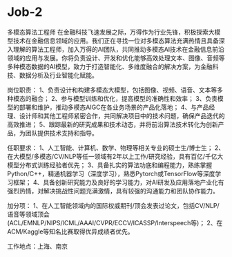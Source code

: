 # Job-2
多模态算法工程师
在金融科技飞速发展之际，万得作为行业先锋，积极探索大模型技术在金融信息领域的应用。我们正在寻找一位对多模态算法充满热情且具备深入理解的算法工程师，加入万得的AI团队，共同推动多模态AI技术在金融信息前沿领域的应用与发展。你将负责设计、开发和优化能够高效处理文本、图像、音频等多种模态数据的AI模型，致力于打造智能化、多维度融合的解决方案，为金融科技、数据分析及行业智能化赋能。

岗位职责：
1、负责设计和构建多模态大模型，包括图像、视频、语音、文本等多种模态的融合；
2、参与模型训练和优化，提高模型的准确性和效率；
3、负责模型的部署和维护，推动多模态AIGC在各业务场景的产品化落地；
4、与产品经理、设计师和其他工程师紧密合作，共同解决项目中的技术问题，确保产品迭代的高效推进；
5、跟踪最新的研究成果和技术动态，并将前沿算法技术转化为创新产品，为团队提供技术支持和指导。

任职要求：
1、人工智能、计算机、数学、物理等相关专业的硕士生/博士生；
2、在大模型/多模态/CV/NLP等任一领域有2年以上工作/研究经验，具有百亿/千亿大模型分布式训练经验者优先；
3、具备扎实的算法功底和编程能力，熟练掌握Python/C++，精通机器学习（深度学习），熟悉Pytorch或TensorFlow等深度学习框架；
4、具备创新研究能力及良好的学习能力，对AI研发及应用落地产业化有强烈热情，对解决挑战性问题充满激情，具有较强的沟通能力和团队协作能力。

加分项：
1、在人工智能领域内的国际权威期刊/顶会发表过论文，包括CV/NLP/语音等领域顶会(ACL/EMNLP/NIPS/ICML/AAAI/CVPR/ECCV/ICASSP/Interspeech等)；
2、在ACM/Kaggle等知名比赛取得优异成绩者优先。

工作地点：上海、南京
